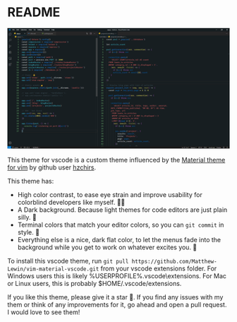 # README

![A dark theme for visual studio code based off of material colors](vscode_theme.png)

This theme for vscode is a custom theme influenced by the [Material theme for vim](https://github.com/hzchirs/vim-material) by github user [hzchirs](https://github.com/hzchirs).

This theme has:

- High color contrast, to ease eye strain and improve usability for colorblind developers like myself. 👨‍💻
- A Dark background. Because light themes for code editors are just plain silly. 🤡
- Terminal colors that match your editor colors, so you can `git commit` in style. 💅
- Everything else is a nice, dark flat color, to let the menus fade into the background while you get to work on whatever excites you. 🔨

To install this vscode theme, run `git pull https://github.com/Matthew-Lewin/vim-material-vscode.git` from your vscode extensions folder. For Windows users this is likely %USERPROFILE%\.vscode\extensions. For Mac or Linux users, this is probably \$HOME/.vscode/extensions.

If you like this theme, please give it a star 🌟. If you find any issues with my them or think of any improvements for it, go ahead and open a pull request. I would love to see them!
